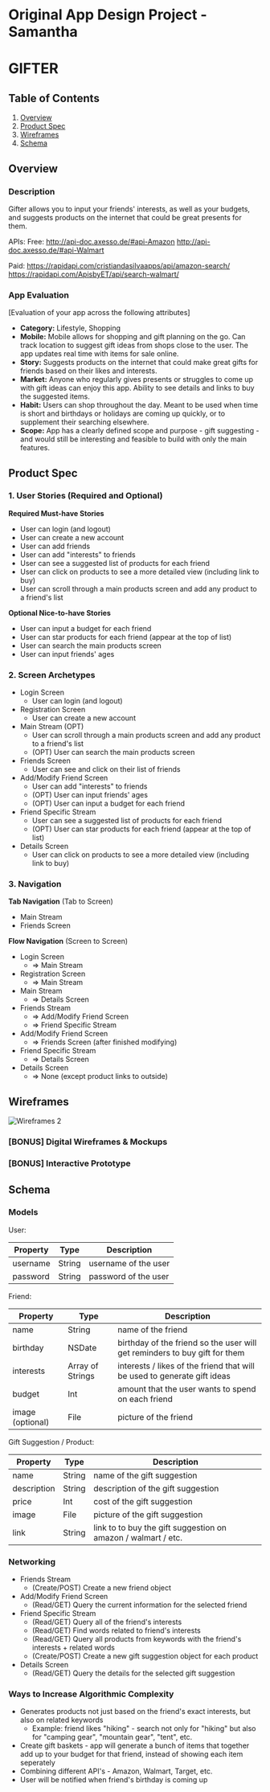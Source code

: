 Original App Design Project - Samantha
===

# GIFTER

## Table of Contents
1. [Overview](#Overview)
1. [Product Spec](#Product-Spec)
1. [Wireframes](#Wireframes)
2. [Schema](#Schema)

## Overview
### Description
Gifter allows you to input your friends' interests, as well as your budgets, and suggests products on the internet that could be great presents for them. 

APIs: 
Free:
http://api-doc.axesso.de/#api-Amazon
http://api-doc.axesso.de/#api-Walmart

Paid:
https://rapidapi.com/cristiandasilvaapps/api/amazon-search/
https://rapidapi.com/ApisbyET/api/search-walmart/

### App Evaluation
[Evaluation of your app across the following attributes]
- **Category:** Lifestyle, Shopping
- **Mobile:** Mobile allows for shopping and gift planning on the go. Can track location to suggest gift ideas from shops close to the user. The app updates real time with items for sale online.
- **Story:** Suggests products on the internet that could make great gifts for friends based on their likes and interests.
- **Market:** Anyone who regularly gives presents or struggles to come up with gift ideas can enjoy this app. Ability to see details and links to buy the suggested items.
- **Habit:** Users can shop throughout the day. Meant to be used when time is short and birthdays or holidays are coming up quickly, or to supplement their searching elsewhere.
- **Scope:** App has a clearly defined scope and purpose - gift suggesting - and would still be interesting and feasible to build with only the main features.

## Product Spec

### 1. User Stories (Required and Optional)

**Required Must-have Stories**

* User can login (and logout)
* User can create a new account
* User can add friends
* User can add "interests" to friends
* User can see a suggested list of products for each friend
* User can click on products to see a more detailed view (including link to buy)
* User can scroll through a main products screen and add any product to a friend's list

**Optional Nice-to-have Stories**

* User can input a budget for each friend
* User can star products for each friend (appear at the top of list)
* User can search the main products screen
* User can input friends' ages

### 2. Screen Archetypes

* Login Screen
   * User can login (and logout)
* Registration Screen
   * User can create a new account
* Main Stream (OPT)
    * User can scroll through a main products screen and add any product to a friend's list
    * (OPT) User can search the main products screen
* Friends Screen
    * User can see and click on their list of friends
* Add/Modify Friend Screen
    * User can add "interests" to friends
    * (OPT) User can input friends' ages
    * (OPT) User can input a budget for each friend
* Friend Specific Stream
    * User can see a suggested list of products for each friend
    * (OPT) User can star products for each friend (appear at the top of list)
* Details Screen
    * User can click on products to see a more detailed view (including link to buy)


### 3. Navigation

**Tab Navigation** (Tab to Screen)

* Main Stream
* Friends Screen

**Flow Navigation** (Screen to Screen)

* Login Screen
   * => Main Stream
* Registration Screen
   * => Main Stream
* Main Stream
   * => Details Screen
* Friends Stream
   * => Add/Modify Friend Screen
   * => Friend Specific Stream
* Add/Modify Friend Screen
   * => Friends Screen (after finished modifying)
* Friend Specific Stream
   * => Details Screen
* Details Screen
   * => None (except product links to outside)


## Wireframes
![Wireframes 2](https://user-images.githubusercontent.com/26338000/125311303-4fe7dd00-e301-11eb-843b-6978e77aa5e8.jpg)


### [BONUS] Digital Wireframes & Mockups

### [BONUS] Interactive Prototype

## Schema 

### Models
User:
<table>
<thead>
  <tr>
    <th>Property</th>
    <th>Type</th>
    <th>Description</th>
  </tr>
</thead>
<tbody>
  <tr>
    <td>username</td>
    <td>String</td>
    <td>username of the user</td>
  </tr>
  <tr>
    <td>password</td>
    <td>String</td>
    <td>password of the user</td>
  </tr>
</tbody>
</table>

Friend:
<table>
<thead>
  <tr>
    <th>Property</th>
    <th>Type</th>
    <th>Description</th>
  </tr>
</thead>
<tbody>
  <tr>
    <td>name</td>
    <td>String</td>
    <td>name of the friend</td>
  </tr>
  <tr>
    <td>birthday</td>
    <td>NSDate</td>
    <td>birthday of the friend so the user will get reminders to buy gift for them</td>
  </tr>
  <tr>
    <td>interests</td>
    <td>Array of Strings</td>
    <td>interests / likes of the friend that will be used to generate gift ideas</td>
  </tr>
  <tr>
    <td>budget</td>
    <td>Int</td>
    <td>amount that the user wants to spend on each friend</td>
  </tr>
  <tr>
    <td>image (optional)</td>
    <td>File</td>
    <td>picture of the friend</td>
  </tr>
</tbody>
</table>

Gift Suggestion / Product:
<table>
<thead>
  <tr>
    <th>Property</th>
    <th>Type</th>
    <th>Description</th>
  </tr>
</thead>
<tbody>
  <tr>
    <td>name</td>
    <td>String</td>
    <td>name of the gift suggestion</td>
  </tr>
  <tr>
    <td>description</td>
    <td>String</td>
    <td>description of the gift suggestion</td>
  </tr>
  <tr>
    <td>price</td>
    <td>Int</td>
    <td>cost of the gift suggestion</td>
  </tr>
  <tr>
    <td>image</td>
    <td>File</td>
    <td>picture of the gift suggestion</td>
  </tr>
  <tr>
    <td>link</td>
    <td>String</td>
    <td>link to to buy the gift suggestion on amazon / walmart / etc.</td>
  </tr>
</tbody>
</table>


### Networking

* Friends Stream
   * (Create/POST) Create a new friend object
* Add/Modify Friend Screen
   * (Read/GET) Query the current information for the selected friend
* Friend Specific Stream
   * (Read/GET) Query all of the friend's interests
   * (Read/GET) Find words related to friend's interests
   * (Read/GET) Query all products from keywords with the friend's interests + related words
   * (Create/POST) Create a new gift suggestion object for each product
* Details Screen
   * (Read/GET) Query the details for the selected gift suggestion

### Ways to Increase Algorithmic Complexity

* Generates products not just based on the friend's exact interests, but also on related keywords
   * Example: friend likes "hiking" - search not only for "hiking" but also for "camping gear", "mountain gear", "tent", etc. 
* Create gift baskets - app will generate a bunch of items that together add up to your budget for that friend, instead of showing each item seperately
* Combining different API's - Amazon, Walmart, Target, etc.
* User will be notified when friend's birthday is coming up

  

